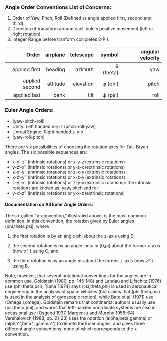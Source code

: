 ### Angle Order Conventions List of Concerns:
1. Order of Yaw, Pitch, Roll (Defined as angle applied first, second and third).
2. Direction of transform around each pole's positive movement (left or right rotation).
3. integer Range before tranform completes 2(PI).

| Order        | airplane      | telescope | symbol | angular velocity |
| -------------:| -------------:| ---------:| ------:| ----------------:| 
| applied first | heading | azimuth   | θ (theta) |         yaw         |
| applied second      | attitude      | elevation | φ (phi) | pitch |
| applied last | bank | tilt    | ψ (psi) | roll |

### Euler Angle Orders:
- (yaw-pitch-roll)
- Unity: Left handed x-y-z (pitch-roll-yaw)
- Unreal Engine: Right handed z-y-x 
- (yaw-roll-pitch)

There are six possibilities of choosing the rotation axes for Tait–Bryan angles. The six possible sequences are:

- x-y’-z″ (intrinsic rotations) or x-y-z (extrinsic rotations)
- y-z’-x″ (intrinsic rotations) or y-z-x (extrinsic rotations)
- z-x’-y″ (intrinsic rotations) or z-x-y (extrinsic rotations)
- x-z’-y″ (intrinsic rotations) or x-z-y (extrinsic rotations)
- z-y’-x″ (intrinsic rotations) or z-y-x (extrinsic rotations): the intrinsic rotations are known as: yaw, pitch and roll
- y-x’-z″ (intrinsic rotations) or y-x-z (extrinsic rotations)

#### Documentation on All Euler Angle Orders: 
The so-called "x-convention," illustrated above, is the most common definition. In this convention, the rotation given by Euler angles (phi,theta,psi), where

1. the first rotation is by an angle phi about the z-axis using D,

2. the second rotation is by an angle theta in [0,pi] about the former x-axis (now x^') using C, and

3. the third rotation is by an angle psi about the former z-axis (now z^') using B.

Note, however, that several notational conventions for the angles are in common use. Goldstein (1980, pp. 145-148) and Landau and Lifschitz (1976) use (phi,theta,psi), Tuma (1974) says (psi,theta,phi) is used in aeronautical engineering in the analysis of space vehicles (but claims that (phi,theta,psi) is used in the analysis of gyroscopic motion), while Bate et al. (1971) use  (Omega,i,omega). Goldstein remarks that continental authors usually use (psi,theta,phi), and warns that left-handed coordinate systems are also in occasional use (Osgood 1937, Margenau and Murphy 1956-64). Varshalovich (1988, pp. 21-23) uses the notation (alpha,beta,gamma) or (alpha^',beta^',gamma^') to denote the Euler angles, and gives three different angle conventions, none of which corresponds to the x-convention.